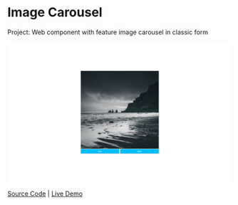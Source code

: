 # Image Carousel

Project: Web component with feature image carousel in classic form

![cover](cover.png)

[Source Code](./README.md) | [Live Demo](https://josephgattuso.github.io/js-projects/image-carousel/index)
